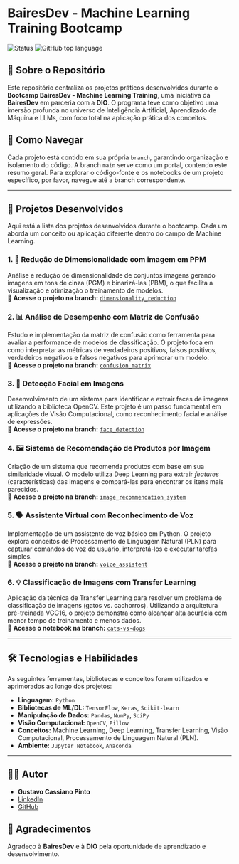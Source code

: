 # BairesDev - Machine Learning Training Bootcamp

![Status](https://img.shields.io/badge/Status-Concluído-brightgreen)
![GitHub top language](https://img.shields.io/github/languages/top/guscassiano/Dio_ML_bootcamp)

## 📄 Sobre o Repositório

Este repositório centraliza os projetos práticos desenvolvidos durante o **Bootcamp BairesDev - Machine Learning Training**, uma iniciativa da **BairesDev** em parceria com a **DIO**. O programa teve como objetivo uma imersão profunda no universo de Inteligência Artificial, Aprendizado de Máquina e LLMs, com foco total na aplicação prática dos conceitos.

## 🚀 Como Navegar

Cada projeto está contido em sua própria `branch`, garantindo organização e isolamento do código. A branch `main` serve como um portal, contendo este resumo geral. Para explorar o código-fonte e os notebooks de um projeto específico, por favor, navegue até a branch correspondente.

---

## 📂 Projetos Desenvolvidos

Aqui está a lista dos projetos desenvolvidos durante o bootcamp. Cada um aborda um conceito ou aplicação diferente dentro do campo de Machine Learning.

### 1. 🧠 Redução de Dimensionalidade com imagem em PPM
Análise e redução de dimensionalidade de conjuntos imagens gerando imagens em tons de cinza (PGM) e binarizá-las (PBM), o que facilita a visualização e otimização o treinamento de modelos.
<br>
🔗 **Acesse o projeto na branch:** [`dimensionality_reduction`](./dimensionality_reduction)

### 2. 📊 Análise de Desempenho com Matriz de Confusão
Estudo e implementação da matriz de confusão como ferramenta para avaliar a performance de modelos de classificação. O projeto foca em como interpretar as métricas de verdadeiros positivos, falsos positivos, verdadeiros negativos e falsos negativos para aprimorar um modelo.
<br>
🔗 **Acesse o projeto na branch:** [`confusion_matrix`](./confusion_matrix)

### 3. 📸 Detecção Facial em Imagens
Desenvolvimento de um sistema para identificar e extrair faces de imagens utilizando a biblioteca OpenCV. Este projeto é um passo fundamental em aplicações de Visão Computacional, como reconhecimento facial e análise de expressões.
<br>
🔗 **Acesse o projeto na branch:** [`face_detection`](./face_detection)

### 4. 🖼️ Sistema de Recomendação de Produtos por Imagem
Criação de um sistema que recomenda produtos com base em sua similaridade visual. O modelo utiliza Deep Learning para extrair *features* (características) das imagens e compará-las para encontrar os itens mais parecidos.
<br>
🔗 **Acesse o projeto na branch:** [`image_recommendation_system`](./image_recommendation_system)

### 5. 🗣️ Assistente Virtual com Reconhecimento de Voz
Implementação de um assistente de voz básico em Python. O projeto explora conceitos de Processamento de Linguagem Natural (PLN) para capturar comandos de voz do usuário, interpretá-los e executar tarefas simples.
<br>
🔗 **Acesse o projeto na branch:** [`voice_assistent`](./voice_assistent)

### 6. 💡 Classificação de Imagens com Transfer Learning
Aplicação da técnica de Transfer Learning para resolver um problema de classificação de imagens (gatos vs. cachorros). Utilizando a arquitetura pré-treinada VGG16, o projeto demonstra como alcançar alta acurácia com menor tempo de treinamento e menos dados.
<br>
🔗 **Acesse o notebook na branch:** [`cats-vs-dogs`](./cats-vs-dogs)

---

## 🛠️ Tecnologias e Habilidades

As seguintes ferramentas, bibliotecas e conceitos foram utilizados e aprimorados ao longo dos projetos:

* **Linguagem:** `Python`
* **Bibliotecas de ML/DL:** `TensorFlow`, `Keras`, `Scikit-learn`
* **Manipulação de Dados:** `Pandas`, `NumPy`, `SciPy`
* **Visão Computacional:** `OpenCV`, `Pillow`
* **Conceitos:** Machine Learning, Deep Learning, Transfer Learning, Visão Computacional, Processamento de Linguagem Natural (PLN).
* **Ambiente:** `Jupyter Notebook`, `Anaconda`

---

## 👨‍💻 Autor

* **Gustavo Cassiano Pinto**
* [LinkedIn](https://linkedin.com/in/gustavocassiano-dev)
* [GitHub](https://github.com/guscassiano)

## 🙏 Agradecimentos

Agradeço à **BairesDev** e à **DIO** pela oportunidade de aprendizado e desenvolvimento.
